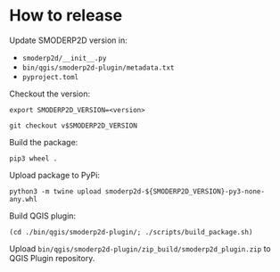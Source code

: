 # How to release

Update SMODERP2D version in:

- `smoderp2d/__init__.py`
- `bin/qgis/smoderp2d-plugin/metadata.txt`
- `pyproject.toml`

Checkout the version:

```
export SMODERP2D_VERSION=<version>

git checkout v$SMODERP2D_VERSION
```

Build the package:

```
pip3 wheel .
```

Upload package to PyPi:

```
python3 -m twine upload smoderp2d-${SMODERP2D_VERSION}-py3-none-any.whl
```

Build QGIS plugin:

```
(cd ./bin/qgis/smoderp2d-plugin/; ./scripts/build_package.sh)
```

Upload `bin/qgis/smoderp2d-plugin/zip_build/smoderp2d_plugin.zip` to
QGIS Plugin repository.
